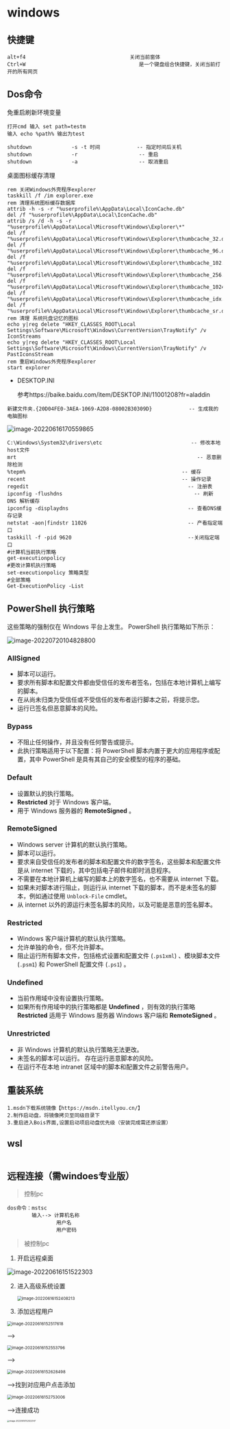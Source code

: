 # windows

## 快捷键

```
alt+f4									关闭当前窗体
Ctrl+W                                     是一个键盘组合快捷键，关闭当前打开的所有网页
```

## Dos命令

免重启刷新环境变量

```shell
打开cmd 输入 set path=testm
输入 echo %path% 输出为test
```



```
shutdown             -s -t 时间            -- 指定时间后关机
shutdown             -r                    -- 重启
shutdown             -a                    -- 取消重启
```

桌面图标缓存清理

```shell
rem 关闭Windows外壳程序explorer
taskkill /f /im explorer.exe
rem 清理系统图标缓存数据库
attrib -h -s -r "%userprofile%\AppData\Local\IconCache.db"
del /f "%userprofile%\AppData\Local\IconCache.db"
attrib /s /d -h -s -r "%userprofile%\AppData\Local\Microsoft\Windows\Explorer\*"
del /f "%userprofile%\AppData\Local\Microsoft\Windows\Explorer\thumbcache_32.db"
del /f "%userprofile%\AppData\Local\Microsoft\Windows\Explorer\thumbcache_96.db"
del /f "%userprofile%\AppData\Local\Microsoft\Windows\Explorer\thumbcache_102.db"
del /f "%userprofile%\AppData\Local\Microsoft\Windows\Explorer\thumbcache_256.db"
del /f "%userprofile%\AppData\Local\Microsoft\Windows\Explorer\thumbcache_1024.db"
del /f "%userprofile%\AppData\Local\Microsoft\Windows\Explorer\thumbcache_idx.db"
del /f "%userprofile%\AppData\Local\Microsoft\Windows\Explorer\thumbcache_sr.db"
rem 清理 系统托盘记忆的图标
echo y|reg delete "HKEY_CLASSES_ROOT\Local Settings\Software\Microsoft\Windows\CurrentVersion\TrayNotify" /v IconStreams
echo y|reg delete "HKEY_CLASSES_ROOT\Local Settings\Software\Microsoft\Windows\CurrentVersion\TrayNotify" /v PastIconsStream
rem 重启Windows外壳程序explorer
start explorer
```

- DESKTOP.INI

  参考https://baike.baidu.com/item/DESKTOP.INI/11001208?fr=aladdin

```
新建文件夹.{20D04FE0-3AEA-1069-A2D8-08002B30309D}			-- 生成我的电脑图标
```

![image-20220616170559865](https://mapstore-1307680469.cos.ap-chongqing.myqcloud.com/img/202206161705934.png)

```shell
C:\Windows\System32\drivers\etc							    -- 修改本地host文件
mrt                                                           -- 恶意删除检测
%tepm%												     -- 缓存
recent												     -- 操作记录
regedit                          						   -- 注册表
ipconfig -flushdns                                           -- 刷新 DNS 解析缓存
ipconfig -displaydns							           -- 查看DNS缓存记录
netstat -aon|findstr 11026							       -- 产看指定端口 
taskkill -f -pid 9620 								       --关闭指定端口
#计算机当前执行策略
get-executionpolicy									       
#更改计算机执行策略
set-executionpolicy 策略类型
#全部策略
Get-ExecutionPolicy -List
```

## PowerShell 执行策略

这些策略的强制仅在 Windows 平台上发生。 PowerShell 执行策略如下所示：

![image-20220720104828800](https://mapstore-1307680469.cos.ap-chongqing.myqcloud.com/img/202207201048896.png)

### AllSigned

- 脚本可以运行。
- 要求所有脚本和配置文件都由受信任的发布者签名，包括在本地计算机上编写的脚本。
- 在从尚未归类为受信任或不受信任的发布者运行脚本之前，将提示您。
- 运行已签名但恶意脚本的风险。

### Bypass

- 不阻止任何操作，并且没有任何警告或提示。
- 此执行策略适用于以下配置：将 PowerShell 脚本内置于更大的应用程序或配置，其中 PowerShell 是具有其自己的安全模型的程序的基础。

### Default

- 设置默认的执行策略。
- **Restricted** 对于 Windows 客户端。
- 用于 Windows 服务器的 **RemoteSigned** 。

### RemoteSigned

- Windows server 计算机的默认执行策略。
- 脚本可以运行。
- 要求来自受信任的发布者的脚本和配置文件的数字签名，这些脚本和配置文件是从 internet 下载的，其中包括电子邮件和即时消息程序。
- 不需要在本地计算机上编写的脚本上的数字签名，也不需要从 internet 下载。
- 如果未对脚本进行阻止，则运行从 internet 下载的脚本，而不是未签名的脚本，例如通过使用 `Unblock-File` cmdlet。
- 从 internet 以外的源运行未签名脚本的风险，以及可能是恶意的签名脚本。

### Restricted

- Windows 客户端计算机的默认执行策略。
- 允许单独的命令，但不允许脚本。
- 阻止运行所有脚本文件，包括格式设置和配置文件 (`.ps1xml`) 、模块脚本文件 (`.psm1`) 和 PowerShell 配置文件 (`.ps1`) 。

### Undefined

- 当前作用域中没有设置执行策略。
- 如果所有作用域中的执行策略都是 **Undefined** ，则有效的执行策略 **Restricted** 适用于 Windows 服务器 Windows 客户端和 **RemoteSigned** 。

### Unrestricted

- 非 Windows 计算机的默认执行策略无法更改。
- 未签名的脚本可以运行。 存在运行恶意脚本的风险。
- 在运行不在本地 intranet 区域中的脚本和配置文件之前警告用户。

## 重装系统

```apl
1.msdn下载系统镜像【https://msdn.itellyou.cn/】
2.制作启动盘，将镜像拷贝至同级目录下
3.重启进入Bois界面,设置启动项启动盘优先级（安装完成需还原设置）
```

## wsl

```
```

## 远程连接（需windoes专业版）

>控制pc

```
dos命令：mstsc
		输入--> 计算机名称
				用户名
				用户密码

```

> 被控制pc

1. 开启远程桌面

![image-20220616151522303](https://mapstore-1307680469.cos.ap-chongqing.myqcloud.com/img/202206161515368.png)

2. 进入高级系统设置

   <img src="https://mapstore-1307680469.cos.ap-chongqing.myqcloud.com/img/202206161524268.png" alt="image-20220616152408213" style="zoom:67%;" />

3. 添加远程用户

<img src="https://mapstore-1307680469.cos.ap-chongqing.myqcloud.com/img/202206161525659.png" alt="image-20220616152517618" style="zoom:67%;" />

-->

<img src="https://mapstore-1307680469.cos.ap-chongqing.myqcloud.com/img/202206161525835.png" alt="image-20220616152553796" style="zoom:67%;" />

-->

<img src="https://mapstore-1307680469.cos.ap-chongqing.myqcloud.com/img/202206161526537.png" alt="image-20220616152628498" style="zoom:67%;" />

-->找到对应用户点击添加

<img src="https://mapstore-1307680469.cos.ap-chongqing.myqcloud.com/img/202206161527046.png" alt="image-20220616152753006" style="zoom:67%;" />

-->连接成功

<img src="https://mapstore-1307680469.cos.ap-chongqing.myqcloud.com/img/202206161529286.png" alt="image-20220616152922047" style="zoom: 33%;" />

